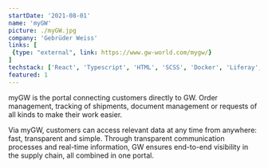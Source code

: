 ```yaml
---
startDate: '2021-08-01'
name: 'myGW'
picture: ./myGW.jpg
company: 'Gebrüder Weiss'
links: [
 {type: "external", link: https://www.gw-world.com/mygw/}
]
techstack: ['React', 'Typescript', 'HTML', 'SCSS', 'Docker', 'Liferay', 'Elastic Search', 'Freemarker', 'Java', 'Google Maps API']
featured: 1
---
```


myGW is the portal connecting customers directly to GW. Order management, tracking of shipments, document management or requests of all kinds to make their work easier.

Via myGW, customers can access relevant data at any time from anywhere: fast, transparent and simple. Through transparent communication processes and real-time information, GW ensures end-to-end visibility in the supply chain, all combined in one portal.
